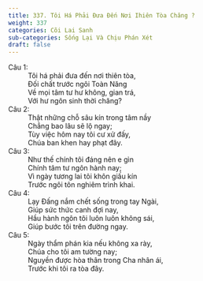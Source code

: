 ```yaml
---
title: 337. Tôi Há Phải Đưa Đến Nơi Ihiên Tòa Chăng ?
weight: 337
categories: Cõi Lai Sanh
sub-categories: Sống Lại Và Chịu Phán Xét
draft: false
---
```

<dl><dt>Câu 1:</dt><dd data-verse="1">Tôi há phải đưa đến nơi thiên tòa, <br/>Đối chất trước ngôi Toàn Năng <br/>Về mọi tâm tư hư không, gian trá, <br/>Với hư ngôn sinh thời chăng? </dd><dt>Câu 2:</dt><dd data-verse="2">Thật những chỗ sâu kín trong tâm nầy <br/>Chẳng bao lâu sẽ lộ ngay; <br/>Tùy việc hôm nay tôi cư xử đấy, <br/>Chúa ban khen hay phạt đây. </dd><dt>Câu 3:</dt><dd data-verse="3">Như thế chính tôi đáng nên e gìn <br/>Chính tâm tư ngôn hành nay; <br/>Vì ngày tương lai tôi khôn giấu kín <br/>Trước ngôi tôn nghiêm trình khai. </dd><dt>Câu 4:</dt><dd data-verse="4">Lạy Đấng nắm chết sống trong tay Ngài, <br/>Giúp sức thức canh đợi nay, <br/>Hầu hành ngôn tôi luôn luôn không sái, <br/>Giúp bước tôi trên đường ngay. </dd><dt>Câu 5:</dt><dd data-verse="5">Ngày thẩm phán kia nếu không xa rày, <br/>Chúa cho tôi am tường nay; <br/>Nguyền được hòa thân trong Cha nhân ái, <br/>Trước khi tôi ra tòa đây. </dd></dl>